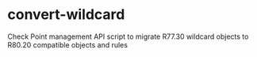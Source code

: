 # convert-wildcard
Check Point management API script to migrate R77.30 wildcard objects to R80.20 compatible objects and rules
